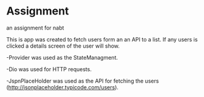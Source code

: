 # Assignment
an assignment for nabt

This is app was created to fetch users form an an API to a list. If any users is clicked a details screen of the user will show.

-Provider was used as the StateManagment.


-Dio was used for HTTP requests.


-JspnPlaceHolder was used as the API for fetching the users (http://jsonplaceholder.typicode.com/users).
